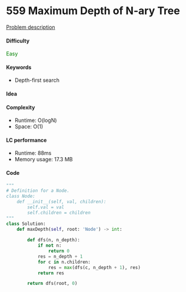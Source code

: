 559 Maximum Depth of N-ary Tree
=======================
[Problem description](https://leetcode.com/problems/maximum-depth-of-n-ary-tree/)

#### Difficulty
<span style="color:green">Easy</span>

#### Keywords
- Depth-first search

#### Idea


#### Complexity
- Runtime: O(logN)
- Space: O(1)

#### LC performance
- Runtime: 88ms
- Memory usage: 17.3 MB

#### Code
```python
"""
# Definition for a Node.
class Node:
    def __init__(self, val, children):
        self.val = val
        self.children = children
"""
class Solution:
    def maxDepth(self, root: 'Node') -> int:
    
        def dfs(n, n_depth):
            if not n:
                return 0
            res = n_depth + 1
            for c in n.children:
                res = max(dfs(c, n_depth + 1), res)
            return res

        return dfs(root, 0)
```